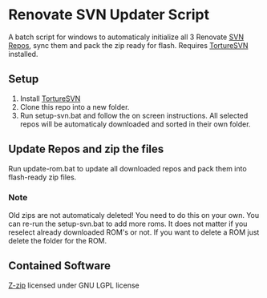 # Renovate SVN Updater Script
A batch script for windows to automaticaly initialize all 3 Renovate [SVN Repos](http://www.renovate-ice.com/), sync them and pack the zip ready for flash. Requires [TortureSVN](https://tortoisesvn.net/downloads.html) installed.

## Setup
1. Install [TortureSVN](https://tortoisesvn.net/downloads.html)
2. Clone this repo into a new folder.
3. Run setup-svn.bat and follow the on screen instructions. All selected repos will be automaticaly downloaded and sorted in their own folder.

## Update Repos and zip the files
Run update-rom.bat to update all downloaded repos and pack them into flash-ready zip files.

### Note
Old zips are not automaticaly deleted! You need to do this on your own.
You can re-run the setup-svn.bat to add more roms. It does not matter if you reselect already downloaded ROM's or not.
If you want to delete a ROM just delete the folder for the ROM.

## Contained Software
[Z-zip](http://www.7-zip.org/) licensed under GNU LGPL license
